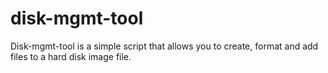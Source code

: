 disk-mgmt-tool
==============

Disk-mgmt-tool is a simple script that allows you to create, format and add files to a hard disk image file.
